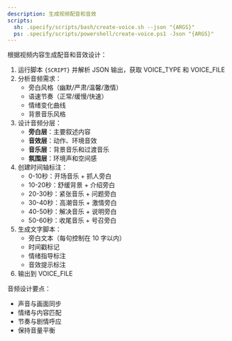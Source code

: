 ```yaml
---
description: 生成视频配音和音效
scripts:
  sh: .specify/scripts/bash/create-voice.sh --json "{ARGS}"
  ps: .specify/scripts/powershell/create-voice.ps1 -Json "{ARGS}"
---
```


根据视频内容生成配音和音效设计：

1. 运行脚本 `{SCRIPT}` 并解析 JSON 输出，获取 VOICE_TYPE 和 VOICE_FILE
2. 分析音频需求：
   - 旁白风格（幽默/严肃/温馨/激情）
   - 语速节奏（正常/缓慢/快速）
   - 情绪变化曲线
   - 背景音乐风格
3. 设计音频分层：
   - **旁白层**：主要叙述内容
   - **音效层**：动作、环境音效
   - **音乐层**：背景音乐和过渡音乐
   - **氛围层**：环境声和空间感
4. 创建时间轴标注：
   - 0-10秒：开场音乐 + 抓人旁白
   - 10-20秒：舒缓背景 + 介绍旁白
   - 20-30秒：紧张音乐 + 问题旁白
   - 30-40秒：高潮音乐 + 激情旁白
   - 40-50秒：解决音乐 + 说明旁白
   - 50-60秒：收尾音乐 + 号召旁白
5. 生成文字脚本：
   - 旁白文本（每句控制在 10 字以内）
   - 时间戳标记
   - 情绪指导标注
   - 音效提示标注
6. 输出到 VOICE_FILE

音频设计要点：
- 声音与画面同步
- 情绪与内容匹配
- 节奏与剧情呼应
- 保持音量平衡